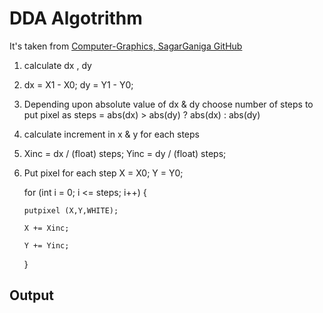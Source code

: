 # DDA Algotrithm

It's taken from [Computer-Graphics, SagarGaniga GitHub](https://github.com/SagarGaniga/computer-graphics)

1.  calculate dx , dy
2.  dx = X1 - X0;
    dy = Y1 - Y0;

3.  Depending upon absolute value of dx & dy choose number of steps to put pixel as
    steps = abs(dx) > abs(dy) ? abs(dx) : abs(dy)

4.  calculate increment in x & y for each steps

5.  Xinc = dx / (float) steps;
    Yinc = dy / (float) steps;

6.  Put pixel for each step
    X = X0;
    Y = Y0;
	
    for (int i = 0; i <= steps; i++)
	{
        
		putpixel (X,Y,WHITE);
        
		X += Xinc;
        
		Y += Yinc;
    
	}

## Output


